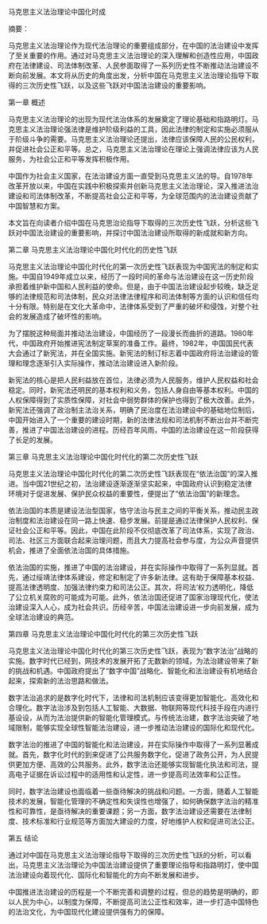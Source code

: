 马克思主义法治理论中国化时成

摘要：

马克思主义法治理论作为现代法治理论的重要组成部分，在中国的法治建设中发挥了至关重要的作用。通过对马克思主义法治理论的深入理解和创造性应用，中国政府在法律建设、司法体制改革、人民参面取得了一系列历史性不断推动法治建设不断向前发展。本文将从历史的角度出发，分析中国在马克思主义法治理论指导下取得的三次历史性飞跃，以及这些飞跃对中国法治建设的重要影响。

第一章 概述

马克思主义法治理论的出现为现代法治体系的发展奠定了理论基础和指路明灯。马克思主义法治理论强法律是维护阶级利益的工具，因此法律的制定和实施必须服从于阶级斗争的需要。马克思主义法治理论还提出，法律应该保障人民的公民权利，并促进社会公正和平等。总之，马克思主义法治理论在理论上强调法律应该为人民服务，为社会公正和平等发挥积极作用。

中国作为社会主义国家，在法治建设方面一直受到马克思主义法的导。自1978年改革开放以来，中国在实践中积极探索并创新马克思主义法治理论，深入推进法治建设和司法体制改革，不断提高社会公正和平等，为全球范围内的法治建设贡献了中国智慧和方案。

本文旨在向读者介绍中国在马克思治论指导下取得的三次历史性飞跃，分析这些飞跃对中国法治建设的重要影响，并探讨中国法治建设所取得的新成就和新方向。

第二章 马克思主义法治理论中国化时代化的历史性飞跃

马克思主义法治理论中国化时代化的第一次历史性飞跃表现为中国宪法的制定和实施。中国自1949年成立以来，经历了一段时间的革命与法治建设在这一历史阶段承担着维护新中国和人民利益的使命。但是，由于中国法治建设起步较晚，缺乏足够的法律规范和司法体制，民众对法律法律程序和司法体制等方面的认识和信任均十分有限。特别是在文化大革命中，法律体系受到了严重的破坏和侵蚀，对整个社会的发展造成了破坏性的影响。

为了摆脱这种局面并推动法治建设，中国经历了一段漫长而曲折的道路。1980年代，中国政府开始推进宪法制定草案的准备工作。最终，1982年，中国国民代表大会通过了新宪法，并在全国实施。新宪法的制订标志着中国政府将法治建设的管理和理念逐渐引入实际操作，推动法治建设进入新阶段。

新宪法的核心是把人民利益放在首位，法律必须为人民服务，维护人民权益和社会稳定。同时，新宪法还明民的基本权利和义务，包括人身自由等基本权利。中国的人权保障得到了实质性保障，对社会中弱势群体的保护也得到了极大改善。此外，新宪法还强调了政治制主法治关系，明确了民治度在法治建设中的基础地位制后，中国开始进入了一个重要的建设时期，新的法律法规和司法机制不断出台并不断完善，推进了中国法治建设的进程。历经百年风雨，中国的法治建设在这一阶段获得了长足的发展。

第三章 马克思主义法治理论中国化时代化的第二次历史性飞跃

马克思主义法治理论中国化时代化的第二次历史性飞跃表现在“依法治国”的深入推进。当中国21世纪之初，法治建设逐渐逐渐坚实起来，中国政府认识到稳定法律环境对于促进发展、保护民众权益的重要性，便提出了“依法治国”的新理念。

依法治国的本质是建设法治型国家，恪守法治与民主之间的平衡关系，推动民主政治制度和法治建设在同一路上快速、稳步发展。前提是通过法律保护人民权利、保证社会公正和平等。因此，中国在此阶段不仅彻底改革了司法体系，实现了政治、司法、社区三方面联合起来治理问题，而且大力提高社会参与度，为公众声音提供机会，推进了全面依法治国的具体措施。

依法治国的实施，推进了中国的法治建设，并在实际操作中取得了一系列显就。首先，通过绥靖法律体系建设，修定和制定了许多新法律。这有助于保障基本权益、提高法律透明度、加强法律约束力和司法公正。其次，将司法‘权力透明化，降低了公立机关腐败的可能成为可能。此外，依法治国还促进了国家治理现代化，使法治建设深入人心，成为社会共识。历经辛苦，中国法治建设进一步向前发展，成为全球法治建设的典范。

第四章 马克思主义法治理论中国化时代化的第三次历史性飞跃

马克思主义法治理论中国化时代化的第三次历史性飞跃，表现为“数字法治”战略的实施。数字时代已经到，网技术的发展开拓了无数新的领域，为法治建设带来了新的挑战和机遇。中国政府提出了“数字中国”战略化、智能化和法治建设有机地结合起来，探索新的法治思路和做法。

数字法治追求的是数字化时代下，法律和司法机制应该变得更加智能化、高效化和合理化。数字法治涉及到包括人工智能、大数据、物联网等现代科技手段在内进行基设设，从而为法治提供新的智能化管理模式。与传统法治建，数字法治突破了地域限制，能够实现全球性智能法治建设，进一步推动法治建设的国际化和现代化。

数字法治的推进了中国的智能化和法治建设，并在实际操作中取得了一系列显著成就。首先，数字化时代的到来促进了公共服务数字化，促进了政务公开，为人民提供更加方便、高效的公共服务。此外，数字法治还能够实现智能化执法和司法，提高电子证据在诉讼过程中的适用性和认定性，进一步提高司法效率和公正性。

同时，数字法治建设也面临着一些亟待解决的挑战和问题。一方面，随着人工智能技术的发展，智能化管理的不确定性和失误性也增强了，如何确保数字法治的精准性和可靠性，是亟待解决的重要课题；另一方面，数字法治建设还需要在法律制度、技术标准和行业规范等方面加大建设的力度，好地维护人权和促进司法公正。

第五 结论

通过对中国在马克思主义法治理论指导下取得的三次历史性飞跃的分析，可以看出，马克思主义法治理论为中国法治建设提供了重要理论指导和指路明灯，使中国法治建设向着现代化、国际化和智能化的方向不断发展和进步。

中国推进法治建设的历程是一个不断完善和调整的过程，但总的趋势是明确的，即以人民为中心，以制度为保障，不断提高司法公正性和效率，进一步打造中国特色的法治文化，为中国现代化建设提供强有力的保障。
